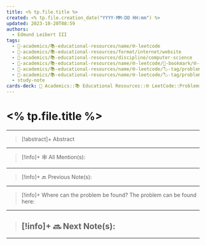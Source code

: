 ```yaml
---
title: <% tp.file.title %>
created: <% tp.file.creation_date("YYYY-MM-DD HH:mm") %>
updated: 2023-10-20T08:59
authors:
  - Edmund Leibert III
tags:
  - 🔴-academics/📚-educational-resources/name/🌐-leetcode
  - 🔴-academics/📚-educational-resources/format/internet/website
  - 🔴-academics/📚-educational-resources/discipline/computer-science
  - 🔴-academics/📚-educational-resources/name/🌐-leetcode/🔖-bookmark/🌐-leetcode/problems/<% tp.user.my_script(tp.file.title) %>
  - 🔴-academics/📚-educational-resources/name/🌐-leetcode/🏷️-tag/problem/difficulty/
  - 🔴-academics/📚-educational-resources/name/🌐-leetcode/🏷️-tag/problem/tag/topic/
  - study-note
cards-deck: 🔴 Academics::📚 Educational Resources::🌐 LeetCode::Problems::<% tp.file.title %>
---
```


# <% tp.file.title %>

---

> [!abstract]+ Abstract 
> 

---

> [!info]+ 🕸️ All Mention(s): 
> 

---

> [!info]+ 🔙 Previous Note(s):
> 

---

> [!info]+ Where can the problem be found?
> The problem can be found here: 

---

> [!info]+ 🔜 Next Note(s):
> - 

---

